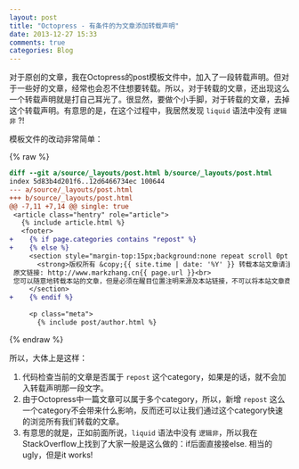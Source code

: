 ```yaml
---
layout: post
title: "Octopress - 有条件的为文章添加转载声明"
date: 2013-12-27 15:33
comments: true
categories: Blog
---
```


对于原创的文章，我在Octopress的post模板文件中，加入了一段转载声明。但对于一些好的文章，经常也会忍不住想要转载。所以，对于转载的文章，还出现这么一个转载声明就是打自己耳光了。很显然，要做个小手脚，对于转载的文章，去掉这个转载声明。有意思的是，在这个过程中，我居然发现 `liquid` 语法中没有 `逻辑非` ?!

<!-- more -->

模板文件的改动非常简单：

{% raw %}
``` diff
diff --git a/source/_layouts/post.html b/source/_layouts/post.html
index 5d83b4d201f6..12d6466734ec 100644
--- a/source/_layouts/post.html
+++ b/source/_layouts/post.html
@@ -7,11 +7,14 @@ single: true
 <article class="hentry" role="article">
   {% include article.html %}
   <footer>
+    {% if page.categories contains "repost" %}
+    {% else %}
     <section style="margin-top:15px;background:none repeat scroll 0pt 0pt rgb(220,220,220);padding:0.4em 0.8em">
       <strong>版权所有 &copy;{{ site.time | date: '%Y' }} 转载本站文章请注明： </strong>转载自 http://markzhang.cn<br>
 原文链接: http://www.markzhang.cn{{ page.url }}<br>
 您可以随意地转载本站的文章，但是必须在醒目位置注明来源及本站链接，不可以将本站文章商业化使用，或者修改、转换或者以本作品为基础进行创作。
     </section>
+    {% endif %}
 
     <p class="meta">
       {% include post/author.html %}
```
{% endraw %}

所以，大体上是这样：

1. 代码检查当前的文章是否属于 `repost` 这个category，如果是的话，就不会加入转载声明那一段文字。
2. 由于Octopress中一篇文章可以属于多个category，所以，新增 `repost` 这么一个category不会带来什么影响，反而还可以让我们通过这个category快速的浏览所有我们转载的文章。
3. 有意思的就是，正如前面所说，`liquid` 语法中没有 `逻辑非`，所以我在StackOverflow上找到了大家一般是这么做的：if后面直接接else. 相当的ugly，但是it works!
